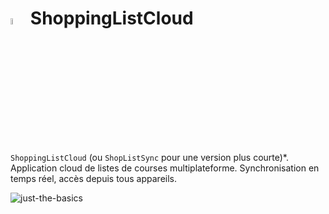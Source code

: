 # <img src="https://github.com/paguielng/ShoppingListCloud/blob/main/images/shopplistapp_logo.jpg" width="5%" alt="Image logo icon"/> ShoppingListCloud
`ShoppingListCloud` (ou `ShopListSync` pour une version plus courte)*. Application cloud de listes de courses multiplateforme. Synchronisation en temps réel, accès depuis tous appareils.

![just-the-basics](https://github.com/paguielng/ShoppingListCloud/blob/main/images/shopplistapp.jpg)
